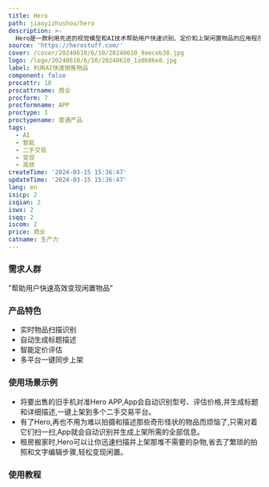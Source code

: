 ```yaml
---
title: Hero
path: jiaoyizhushou/hero
description: >-
  Hero是一款利用先进的视觉模型和AI技术帮助用户快速识别、定价和上架闲置物品的应用程序。它可以通过简单地用手机对准物品,实时扫描识别物品类型、生成标题、描述、条件和图片,一键在Hero平台及其他多个闲置交易市场同步发布上架。Hero致力于为用户提供一站式的智能化二手交易体验,大幅节省时间和精力,让闲置变现更加简单高效。
source: 'https://herostuff.com/'
cover: /cover/20240610/6/10/20240610_9aeceb38.jpg
logo: /logo/20240610/6/10/20240610_1a0b86e8.jpg
label: 利用AI快速销售物品
component: false
procattr: 10
procattrname: 商业
procform: 7
procformname: APP
proctype: 1
proctypename: 普通产品
tags:
  - AI
  - 智能
  - 二手交易
  - 变现
  - 高效
createTime: '2024-03-15 15:36:47'
updateTime: '2024-03-15 15:36:47'
lang: en
isicp: 2
isqian: 2
iswx: 2
isqq: 2
iscom: 2
price: 商业
catname: 生产力
---
```




### 需求人群
"帮助用户快速高效变现闲置物品"

### 产品特色
* 实时物品扫描识别
* 自动生成标题描述
* 智能定价评估
* 多平台一键同步上架

### 使用场景示例
* 将要出售的旧手机对准Hero APP,App会自动识别型号、评估价格,并生成标题和详细描述,一键上架到多个二手交易平台。
* 有了Hero,再也不用为难以拍摄和描述那些奇形怪状的物品而烦恼了,只需对着它们扫一扫,App就会自动识别并生成上架所需的全部信息。
* 租房搬家时,Hero可以让你迅速扫描并上架那堆不需要的杂物,省去了繁琐的拍照和文字编辑步骤,轻松变现闲置。

### 使用教程


  
